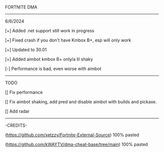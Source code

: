 FORTNITE DMA
_______________________________________________________________________

6/6/2024

[+] Added .net support still work in progress

[+] Fixed crash if you don't have Kmbox B+, esp will only work

[+] Updated to 30.01

[+] Added aimbot kmbox B+ only/a lil shaky

[-] Performance is bad, even worse with aimbot
_______________________________________________________________________

TODO

[] Fix performance

[] Fix aimbot shaking, add pred and disable aimbot with builds and pickaxe.

[] Add radar
_______________________________________________________________________

-CREDITS-

  (https://github.com/xetzzy/Fortnite-External-Source) 100% pasted

  (https://github.com/kWAYTV/dma-cheat-base/tree/main) 100% pasted

